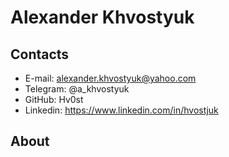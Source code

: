 # Alexander Khvostyuk

## Contacts
* E-mail: alexander.khvostyuk@yahoo.com
* Telegram: @a_khvostyuk
* GitHub: Hv0st
* Linkedin: https://www.linkedin.com/in/hvostjuk


## About


